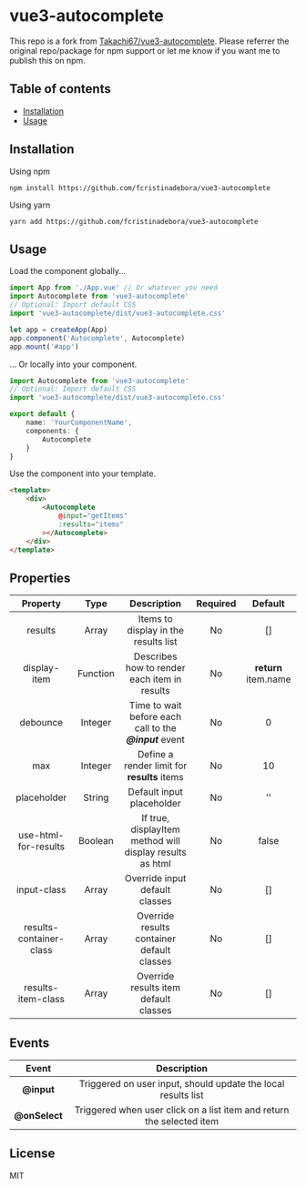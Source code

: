 # vue3-autocomplete

This repo is a fork from [Takachi67/vue3-autocomplete](https://github.com/Takachi67/vue3-autocomplete). Please referrer the original repo/package for npm support or let me know if you want me to publish this on npm.

## Table of contents

* [Installation](#installation)
* [Usage](#usage)

## Installation

Using npm
```
npm install https://github.com/fcristinadebora/vue3-autocomplete
```

Using yarn
```
yarn add https://github.com/fcristinadebora/vue3-autocomplete
```

## Usage

Load the component globally...

```ts
import App from './App.vue' // Or whatever you need
import Autocomplete from 'vue3-autocomplete'
// Optional: Import default CSS
import 'vue3-autocomplete/dist/vue3-autocomplete.css'

let app = createApp(App)
app.component('Autocomplete', Autocomplete)
app.mount('#app')
```

... Or locally into your component.

```ts
import Autocomplete from 'vue3-autocomplete'
// Optional: Import default CSS
import 'vue3-autocomplete/dist/vue3-autocomplete.css'

export default {
    name: 'YourComponentName',
    components: {
        Autocomplete
    }
}
```

Use the component into your template.

```html
<template>
    <div>
        <Autocomplete
            @input="getItems"
            :results="items"
        ></Autocomplete>
    </div>
</template>
```

## Properties

| Property | Type  | Description | Required | Default |
| :------: | :---: | :---------: | :------: | :-----: |
| results | Array | Items to display in the results list | No | [] |
| display-item | Function | Describes how to render each item in results | No | **return** item.name |
| debounce | Integer | Time to wait before each call to the ***@input*** event | No | 0 |
| max | Integer | Define a render limit for **results** items | No | 10 |
| placeholder | String | Default input placeholder | No | '' |
| use-html-for-results | Boolean | If true, displayItem method will display results as html | No | false |
| input-class | Array | Override input default classes | No | [] |
| results-container-class | Array | Override results container default classes | No | [] |
| results-item-class | Array | Override results item default classes | No | [] |

## Events

| Event | Description |
| :---: | :---------: |
| **@input** | Triggered on user input, should update the local results list |
| **@onSelect** | Triggered when user click on a list item and return the selected item |

## License

MIT
